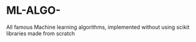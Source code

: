 # ML-ALGO-
All famous Machine learning algorithms, implemented without using scikit libraries made from scratch
